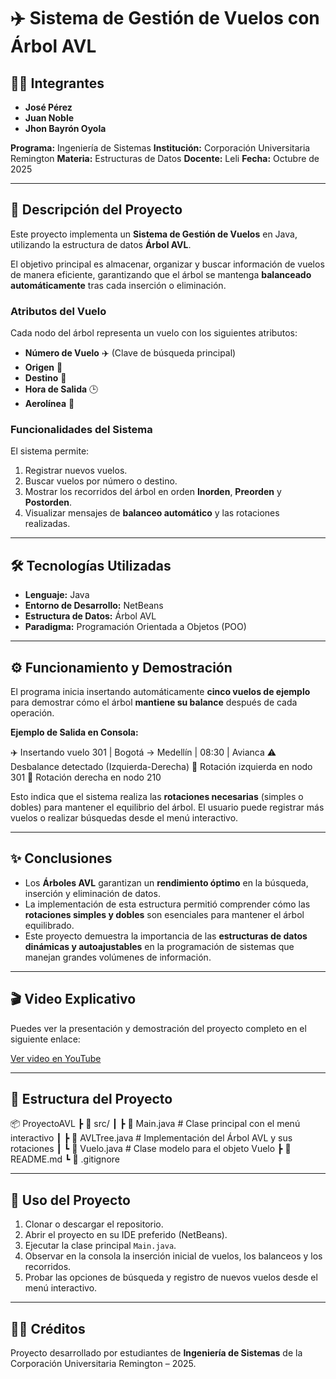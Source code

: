 
# ✈️ Sistema de Gestión de Vuelos con Árbol AVL

## 🧑‍💻 Integrantes
* **José Pérez**
* **Juan Noble**
* **Jhon Bayrón Oyola**

**Programa:** Ingeniería de Sistemas
**Institución:** Corporación Universitaria Remington
**Materia:** Estructuras de Datos
**Docente:** Leli 
**Fecha:** Octubre de 2025

---

## 🎯 Descripción del Proyecto

Este proyecto implementa un **Sistema de Gestión de Vuelos** en Java, utilizando la estructura de datos **Árbol AVL**.

El objetivo principal es almacenar, organizar y buscar información de vuelos de manera eficiente, garantizando que el árbol se mantenga **balanceado automáticamente** tras cada inserción o eliminación.

### Atributos del Vuelo
Cada nodo del árbol representa un vuelo con los siguientes atributos:
* **Número de Vuelo** ✈️ (Clave de búsqueda principal)
* **Origen** 🛫
* **Destino** 🛬
* **Hora de Salida** 🕒
* **Aerolínea** 🏢

### Funcionalidades del Sistema
El sistema permite:
1.  Registrar nuevos vuelos.
2.  Buscar vuelos por número o destino.
3.  Mostrar los recorridos del árbol en orden **Inorden**, **Preorden** y **Postorden**.
4.  Visualizar mensajes de **balanceo automático** y las rotaciones realizadas.

---

## 🛠️ Tecnologías Utilizadas

* **Lenguaje:** Java
* **Entorno de Desarrollo:** NetBeans
* **Estructura de Datos:** Árbol AVL
* **Paradigma:** Programación Orientada a Objetos (POO)

---

## ⚙️ Funcionamiento y Demostración

El programa inicia insertando automáticamente **cinco vuelos de ejemplo** para demostrar cómo el árbol **mantiene su balance** después de cada operación.

**Ejemplo de Salida en Consola:**


✈️ Insertando vuelo 301 | Bogotá → Medellín | 08:30 | Avianca
⚠️ Desbalance detectado (Izquierda-Derecha)
🔄 Rotación izquierda en nodo 301
🔄 Rotación derecha en nodo 210

Esto indica que el sistema realiza las **rotaciones necesarias** (simples o dobles) para mantener el equilibrio del árbol. El usuario puede registrar más vuelos o realizar búsquedas desde el menú interactivo.

---

## ✨ Conclusiones

* Los **Árboles AVL** garantizan un **rendimiento óptimo** en la búsqueda, inserción y eliminación de datos.
* La implementación de esta estructura permitió comprender cómo las **rotaciones simples y dobles** son esenciales para mantener el árbol equilibrado.
* Este proyecto demuestra la importancia de las **estructuras de datos dinámicas y autoajustables** en la programación de sistemas que manejan grandes volúmenes de información.

---

## 🎬 Video Explicativo

Puedes ver la presentación y demostración del proyecto completo en el siguiente enlace:

[Ver video en YouTube](https://youtu.be/-kHw6QfTrD4?si=g4B-vFI4Qxt4qipl)

---

## 📁 Estructura del Proyecto


📦 ProyectoAVL
┣ 📂 src/
┃ ┣ 📜 Main.java      # Clase principal con el menú interactivo
┃ ┣ 📜 AVLTree.java   # Implementación del Árbol AVL y sus rotaciones
┃ ┗ 📜 Vuelo.java     # Clase modelo para el objeto Vuelo
┣ 📜 README.md
┗ 📜 .gitignore

---

## 🚀 Uso del Proyecto

1.  Clonar o descargar el repositorio.
2.  Abrir el proyecto en su IDE preferido (NetBeans).
3.  Ejecutar la clase principal `Main.java`.
4.  Observar en la consola la inserción inicial de vuelos, los balanceos y los recorridos.
5.  Probar las opciones de búsqueda y registro de nuevos vuelos desde el menú interactivo.

---

## 🧑‍💻 Créditos

Proyecto desarrollado por estudiantes de **Ingeniería de Sistemas** de la Corporación Universitaria Remington – 2025.

